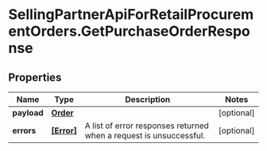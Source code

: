# SellingPartnerApiForRetailProcurementOrders.GetPurchaseOrderResponse

## Properties

Name | Type | Description | Notes
------------ | ------------- | ------------- | -------------
**payload** | [**Order**](Order.md) |  | [optional] 
**errors** | [**[Error]**](Error.md) | A list of error responses returned when a request is unsuccessful. | [optional] 


